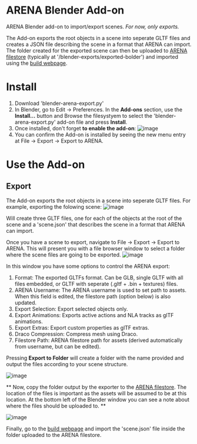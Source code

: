 # ARENA Blender Add-on

ARENA Blender add-on to import/export scenes. *For now, only exports.*

The Add-on exports the root objects in a scene into seperate GLTF files and creates a JSON file describing the scene in a format that ARENA can import. The folder created for the exported scene can then be uploaded to [ARENA filestore](http://arenaxr.org/files) (typically at '<filestore-home>/blender-exports/exported-bolder') and imported using the [build webpage](https://arenaxr.org/build/).
  
# Install

1. Download 'blender-arena-export.py'
2. In Blender, go to Edit -> Preferences. In the **Add-ons** section, use the **Install…** button and Browse the filesystyem to select the 'blender-arena-export.py' add-on file and press **Install**.
3. Once installed, don't forget **to enable the add-on**:
![image](https://user-images.githubusercontent.com/3504501/138316257-56ac2bfb-73db-4877-a4d3-cdfaf2138bd6.png)
4. You can confirm the Add-on is installed by seeing the new menu entry at File -> Export -> Export to ARENA.


# Use the Add-on

## Export

The Add-on exports the root objects in a scene into seperate GLTF files. For example, exporting the folowing scene:
![image](https://user-images.githubusercontent.com/3504501/138317909-2c7cf0ff-e18f-46be-b892-015a418472b9.png)

Will create three GLTF files, one for each of the objects at the root of the scene and a 'scene.json' that describes the scene in a format that ARENA can import.

Once you have a scene to export, navigate to File -> Export -> Export to ARENA. This will present you with a file browser window to select a folder where the scene files are going to be exported.
![image](https://user-images.githubusercontent.com/3504501/138319900-dcb1a377-d987-4777-ae1a-67ed6bd08331.png)
  
In this window you have some options to control the ARENA export:
1. Format: The exported GLTFs format. Can be GLB, single GLTF with all files embedded, or GLTF with seperate (.gltf + .bin + textures) files.
2. ARENA Username: The ARENA username is used to set path to assets. When this field is edited, the filestore path (option below) is also updated.
3. Export Selection: Export selected objects only.
4. Export Animations: Exports active actions and NLA tracks as glTF animations.
5. Export Extras: Export custom properties as glTF extras.
6. Draco Compression: Compress mesh using Draco.
7. Filestore Path: ARENA filestore path for assets (derived automatically from username, but can be edited).

Pressing **Export to Folder** will create a folder with the name provided and output the files according to your scene structure. 
  
![image](https://user-images.githubusercontent.com/3504501/138321649-4c9b835d-5399-48cf-aec7-616b4334b890.png)

** Now, copy the folder output by the exporter to the [ARENA filestore](http://arenaxr.org/files). The location of the files is important as the assets will be assumed to be at this location. At the bottom left of the Blender window you can see a note about where the files should be uploaded to. **
  
![image](https://user-images.githubusercontent.com/3504501/138322032-e3898cfc-7a2d-4be7-b1dd-5536c63f9d97.png)

 Finally, go to the [build webpage](https://arenaxr.org/build/) and import the 'scene.json' file inside the folder uploaded to the ARENA filestore.

